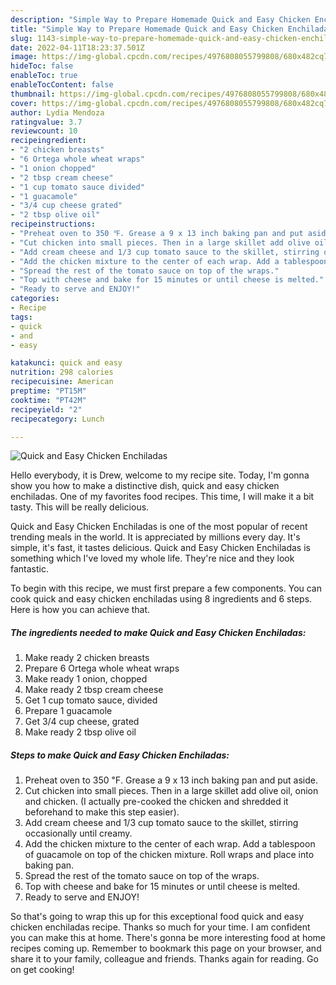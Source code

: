 ```yaml
---
description: "Simple Way to Prepare Homemade Quick and Easy Chicken Enchiladas"
title: "Simple Way to Prepare Homemade Quick and Easy Chicken Enchiladas"
slug: 1143-simple-way-to-prepare-homemade-quick-and-easy-chicken-enchiladas
date: 2022-04-11T18:23:37.501Z
image: https://img-global.cpcdn.com/recipes/4976808055799808/680x482cq70/quick-and-easy-chicken-enchiladas-recipe-main-photo.jpg
hideToc: false
enableToc: true
enableTocContent: false
thumbnail: https://img-global.cpcdn.com/recipes/4976808055799808/680x482cq70/quick-and-easy-chicken-enchiladas-recipe-main-photo.jpg
cover: https://img-global.cpcdn.com/recipes/4976808055799808/680x482cq70/quick-and-easy-chicken-enchiladas-recipe-main-photo.jpg
author: Lydia Mendoza
ratingvalue: 3.7
reviewcount: 10
recipeingredient:
- "2 chicken breasts"
- "6 Ortega whole wheat wraps"
- "1 onion chopped"
- "2 tbsp cream cheese"
- "1 cup tomato sauce divided"
- "1 guacamole"
- "3/4 cup cheese grated"
- "2 tbsp olive oil"
recipeinstructions:
- "Preheat oven to 350 ℉. Grease a 9 x 13 inch baking pan and put aside."
- "Cut chicken into small pieces. Then in a large skillet add olive oil, onion and chicken. (I actually pre-cooked the chicken and shredded it beforehand to make this step easier)."
- "Add cream cheese and 1/3 cup tomato sauce to the skillet, stirring occasionally until creamy."
- "Add the chicken mixture to the center of each wrap. Add a tablespoon of guacamole on top of the chicken mixture. Roll wraps and place into baking pan."
- "Spread the rest of the tomato sauce on top of the wraps."
- "Top with cheese and bake for 15 minutes or until cheese is melted."
- "Ready to serve and ENJOY!"
categories:
- Recipe
tags:
- quick
- and
- easy

katakunci: quick and easy 
nutrition: 298 calories
recipecuisine: American
preptime: "PT15M"
cooktime: "PT42M"
recipeyield: "2"
recipecategory: Lunch

---
```



![Quick and Easy Chicken Enchiladas](https://img-global.cpcdn.com/recipes/4976808055799808/680x482cq70/quick-and-easy-chicken-enchiladas-recipe-main-photo.jpg)

Hello everybody, it is Drew, welcome to my recipe site. Today, I'm gonna show you how to make a distinctive dish, quick and easy chicken enchiladas. One of my favorites food recipes. This time, I will make it a bit tasty. This will be really delicious.



Quick and Easy Chicken Enchiladas is one of the most popular of recent trending meals in the world. It is appreciated by millions every day. It's simple, it's fast, it tastes delicious. Quick and Easy Chicken Enchiladas is something which I've loved my whole life. They're nice and they look fantastic.


To begin with this recipe, we must first prepare a few components. You can cook quick and easy chicken enchiladas using 8 ingredients and 6 steps. Here is how you can achieve that.

<!--inarticleads1-->

##### The ingredients needed to make Quick and Easy Chicken Enchiladas:

1. Make ready 2 chicken breasts
1. Prepare 6 Ortega whole wheat wraps
1. Make ready 1 onion, chopped
1. Make ready 2 tbsp cream cheese
1. Get 1 cup tomato sauce, divided
1. Prepare 1 guacamole
1. Get 3/4 cup cheese, grated
1. Make ready 2 tbsp olive oil




<!--inarticleads2-->

##### Steps to make Quick and Easy Chicken Enchiladas:

1. Preheat oven to 350 ℉. Grease a 9 x 13 inch baking pan and put aside.
1. Cut chicken into small pieces. Then in a large skillet add olive oil, onion and chicken. (I actually pre-cooked the chicken and shredded it beforehand to make this step easier).
1. Add cream cheese and 1/3 cup tomato sauce to the skillet, stirring occasionally until creamy.
1. Add the chicken mixture to the center of each wrap. Add a tablespoon of guacamole on top of the chicken mixture. Roll wraps and place into baking pan.
1. Spread the rest of the tomato sauce on top of the wraps.
1. Top with cheese and bake for 15 minutes or until cheese is melted.
1. Ready to serve and ENJOY!



So that's going to wrap this up for this exceptional food quick and easy chicken enchiladas recipe. Thanks so much for your time. I am confident you can make this at home. There's gonna be more interesting food at home recipes coming up. Remember to bookmark this page on your browser, and share it to your family, colleague and friends. Thanks again for reading. Go on get cooking!
